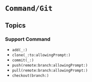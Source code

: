 # ``Command/Git``

## Topics

### Support Command


- ``add(_:)``
- ``clone(_:to:allowingPrompt:)``
- ``commit(_:)``
- ``push(remote:branch:allowingPrompt:)``
- ``pull(remote:branch:allowingPrompt:)``
- ``checkout(branch:)``
